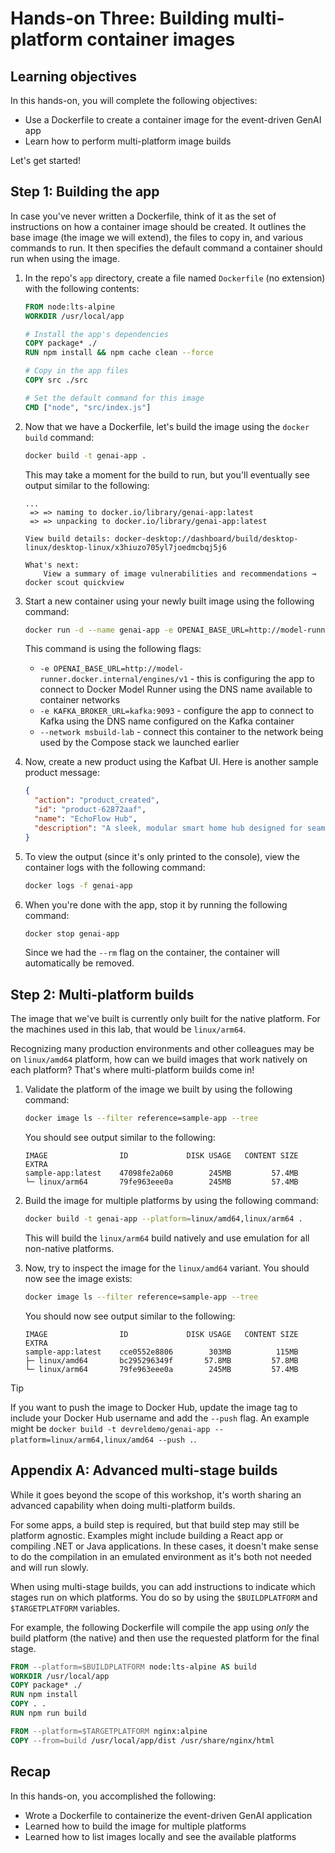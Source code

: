 # Hands-on Three: Building multi-platform container images

## Learning objectives

In this hands-on, you will complete the following objectives:

- Use a Dockerfile to create a container image for the event-driven GenAI app
- Learn how to perform multi-platform image builds

Let's get started!

## Step 1: Building the app

In case you've never written a Dockerfile, think of it as the set of instructions on how a container image should be created. It outlines the base image (the image we will extend), the files to copy in, and various commands to run. It then specifies the default command a container should run when using the image.

1. In the repo's `app` directory, create a file named `Dockerfile` (no extension) with the following contents:

    ```dockerfile
    FROM node:lts-alpine
    WORKDIR /usr/local/app

    # Install the app's dependencies
    COPY package* ./
    RUN npm install && npm cache clean --force

    # Copy in the app files
    COPY src ./src

    # Set the default command for this image
    CMD ["node", "src/index.js"]
    ```

2. Now that we have a Dockerfile, let's build the image using the `docker build` command:

    ```bash
    docker build -t genai-app .
    ```

    This may take a moment for the build to run, but you'll eventually see output similar to the following:

    ```console
    ...
     => => naming to docker.io/library/genai-app:latest
     => => unpacking to docker.io/library/genai-app:latest

    View build details: docker-desktop://dashboard/build/desktop-linux/desktop-linux/x3hiuzo705yl7joedmcbqj5j6

    What's next:
        View a summary of image vulnerabilities and recommendations → docker scout quickview 
    ```

3. Start a new container using your newly built image using the following command:

    ```bash
    docker run -d --name genai-app -e OPENAI_BASE_URL=http://model-runner.docker.internal/engines/v1 -e KAFKA_BROKER_URL=kafka:9093 --network msbuild-lab genai-app
    ```

    This command is using the following flags:

    - `-e OPENAI_BASE_URL=http://model-runner.docker.internal/engines/v1` - this is configuring the app to connect to Docker Model Runner using the DNS name available to container networks
    - `-e KAFKA_BROKER_URL=kafka:9093` - configure the app to connect to Kafka using the DNS name configured on the Kafka container
    - `--network msbuild-lab` - connect this container to the network being used by the Compose stack we launched earlier
    
4. Now, create a new product using the Kafbat UI. Here is another sample product message:

    ```json
    {
      "action": "product_created",
      "id": "product-62872aaf",
      "name": "EchoFlow Hub",
      "description": "A sleek, modular smart home hub designed for seamless integration with your Microsoft ecosystem. EchoFlow learns your routines, anticipates your needs, and dynamically adjusts your smart devices – lighting, entertainment, climate – all controlled through intuitive voice commands and a minimalist, customizable touchscreen interface. Featuring exclusive Microsoft Mesh support for immersive collaborative experiences within your home."
    }
    ```

5. To view the output (since it's only printed to the console), view the container logs with the following command:

    ```bash
    docker logs -f genai-app
    ```

6. When you're done with the app, stop it by running the following command:

    ```bash
    docker stop genai-app
    ```

    Since we had the `--rm` flag on the container, the container will automatically be removed.

## Step 2: Multi-platform builds

The image that we've built is currently only built for the native platform. For the machines used in this lab, that would be `linux/arm64`. 

Recognizing many production environments and other colleagues may be on `linux/amd64` platform, how can we build images that work natively on each platform? That's where multi-platform builds come in!

1. Validate the platform of the image we built by using the following command:

    ```bash
    docker image ls --filter reference=sample-app --tree
    ```

    You should see output similar to the following:

    ```console
    IMAGE                ID             DISK USAGE   CONTENT SIZE   EXTRA
    sample-app:latest    47098fe2a060        245MB         57.4MB
    └─ linux/arm64       79fe963eee0a        245MB         57.4MB
    ```

2. Build the image for multiple platforms by using the following command:

    ```bash
    docker build -t genai-app --platform=linux/amd64,linux/arm64 .
    ```

    This will build the `linux/arm64` build natively and use emulation for all non-native platforms.

3. Now, try to inspect the image for the `linux/amd64` variant. You should now see the image exists:

    ```bash
    docker image ls --filter reference=sample-app --tree
    ```

    You should now see output similar to the following:

    ```console
    IMAGE                ID             DISK USAGE   CONTENT SIZE   EXTRA
    sample-app:latest    cce0552e8806        303MB          115MB
    ├─ linux/amd64       bc295296349f       57.8MB         57.8MB
    └─ linux/arm64       79fe963eee0a        245MB         57.4MB
    ```

> [!TIP]
> If you want to push the image to Docker Hub, update the image tag to include your Docker Hub username and add the `--push` flag. An example might be `docker build -t devreldemo/genai-app --platform=linux/arm64,linux/amd64 --push .`.

## Appendix A: Advanced multi-stage builds

While it goes beyond the scope of this workshop, it's worth sharing an advanced capability when doing multi-platform builds.

For some apps, a build step is required, but that build step may still be platform agnostic. Examples might include building a React app or compiling .NET or Java applications. In these cases, it doesn't make sense to do the compilation in an emulated environment as it's both not needed and will run slowly.

When using multi-stage builds, you can add instructions to indicate which stages run on which platforms. You do so by using the `$BUILDPLATFORM` and `$TARGETPLATFORM` variables.

For example, the following Dockerfile will compile the app using _only_ the build platform (the native) and then use the requested platform for the final stage.

```dockerfile
FROM --platform=$BUILDPLATFORM node:lts-alpine AS build
WORKDIR /usr/local/app
COPY package* ./
RUN npm install
COPY . .
RUN npm run build

FROM --platform=$TARGETPLATFORM nginx:alpine
COPY --from=build /usr/local/app/dist /usr/share/nginx/html
```

## Recap

In this hands-on, you accomplished the following:

- Wrote a Dockerfile to containerize the event-driven GenAI application
- Learned how to build the image for multiple platforms
- Learned how to list images locally and see the available platforms

